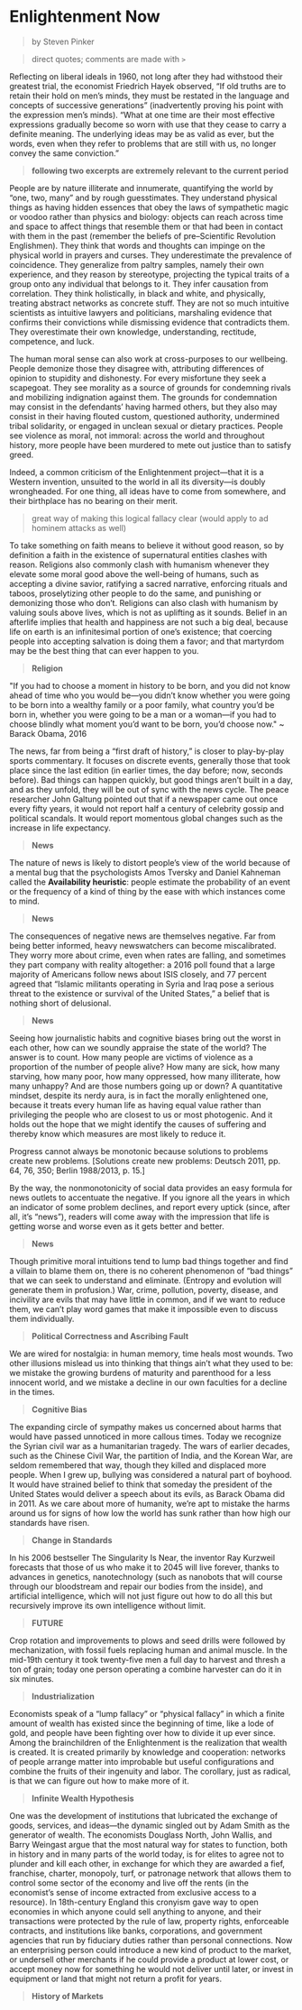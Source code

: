 # Enlightenment Now
> by Steven Pinker

> direct quotes; comments are made with `>`

Reflecting on liberal ideals in 1960, not long after they had withstood their greatest trial, the economist Friedrich Hayek observed, “If old truths are to retain their hold on men’s minds, they must be restated in the language and concepts of successive generations” (inadvertently proving his point with the expression men’s minds). “What at one time are their most effective expressions gradually become so worn with use that they cease to carry a definite meaning. The underlying ideas may be as valid as ever, but the words, even when they refer to problems that are still with us, no longer convey the same conviction.”

> **following two excerpts are extremely relevant to the current period**

People are by nature illiterate and innumerate, quantifying the world by “one, two, many” and by rough guesstimates. They understand physical things as having hidden essences that obey the laws of sympathetic magic or voodoo rather than physics and biology: objects can reach across time and space to affect things that resemble them or that had been in contact with them in the past (remember the beliefs of pre–Scientific Revolution Englishmen). They think that words and thoughts can impinge on the physical world in prayers and curses. They underestimate the prevalence of coincidence. They generalize from paltry samples, namely their own experience, and they reason by stereotype, projecting the typical traits of a group onto any individual that belongs to it. They infer causation from correlation. They think holistically, in black and white, and physically, treating abstract networks as concrete stuff. They are not so much intuitive scientists as intuitive lawyers and politicians, marshaling evidence that confirms their convictions while dismissing evidence that contradicts them. They overestimate their own knowledge, understanding, rectitude, competence, and luck.

The human moral sense can also work at cross-purposes to our wellbeing. People demonize those they disagree with, attributing differences of opinion to stupidity and dishonesty. For every misfortune they seek a scapegoat. They see morality as a source of grounds for condemning rivals and mobilizing indignation against them. The grounds for condemnation may consist in the defendants’ having harmed others, but they also may consist in their having flouted custom, questioned authority, undermined tribal solidarity, or engaged in unclean sexual or dietary practices. People see violence as moral, not immoral: across the world and throughout history, more people have been murdered to mete out justice than to satisfy greed.

Indeed, a common criticism of the Enlightenment project—that it is a Western invention, unsuited to the world in all its diversity—is doubly wrongheaded. For one thing, all ideas have to come from somewhere, and their birthplace has no bearing on their merit. 
> great way of making this logical fallacy clear (would apply to ad hominem attacks as well)

To take something on faith means to believe it without good reason, so by definition a faith in the existence of supernatural entities clashes with reason. Religions also commonly clash with humanism whenever they elevate some moral good above the well-being of humans, such as accepting a divine savior, ratifying a sacred narrative, enforcing rituals and taboos, proselytizing other people to do the same, and punishing or demonizing those who don’t. Religions can also clash with humanism by valuing souls above lives, which is not as uplifting as it sounds. Belief in an afterlife implies that health and happiness are not such a big deal, because life on earth is an infinitesimal portion of one’s existence; that coercing people into accepting salvation is doing them a favor; and that martyrdom may be the best thing that can ever happen to you.
> **Religion**

"If you had to choose a moment in history to be born, and you did not know ahead of time who you would be—you didn’t know whether you were going to be born into a wealthy family or a poor family, what country you’d be born in, whether you were going to be a man or a woman—if you had to choose blindly what moment you’d want to be born, you’d choose now."  ~ Barack Obama, 2016

The news, far from being a “first draft of history,” is closer to play-by-play sports commentary. It focuses on discrete events, generally those that took place since the last edition (in earlier times, the day before; now, seconds before). Bad things can happen quickly, but good things aren’t built in a day, and as they unfold, they will be out of sync with the news cycle. The peace researcher John Galtung pointed out that if a newspaper came out once every fifty years, it would not report half a century of celebrity gossip and political scandals. It would report momentous global changes such as the increase in life expectancy.
> **News**

The nature of news is likely to distort people’s view of the world because of a mental bug that the psychologists Amos Tversky and Daniel Kahneman called the **Availability heuristic**: people estimate the probability of an event or the frequency of a kind of thing by the ease with which instances come to mind.
> **News**

The consequences of negative news are themselves negative. Far from being better informed, heavy newswatchers can become miscalibrated. They worry more about crime, even when rates are falling, and sometimes they part company with reality altogether: a 2016 poll found that a large majority of Americans follow news about ISIS closely, and 77 percent agreed that “Islamic militants operating in Syria and Iraq pose a serious threat to the existence or survival of the United States,” a belief that is nothing short of delusional.
> **News**

Seeing how journalistic habits and cognitive biases bring out the worst in each other, how can we soundly appraise the state of the world? The answer is to count. How many people are victims of violence as a proportion of the number of people alive? How many are sick, how many starving, how many poor, how many oppressed, how many illiterate, how many unhappy? And are those numbers going up or down? A quantitative mindset, despite its nerdy aura, is in fact the morally enlightened one, because it treats every human life as having equal value rather than privileging the people who are closest to us or most photogenic. And it holds out the hope that we might identify the causes of suffering and thereby know which measures are most likely to reduce it.

Progress cannot always be monotonic because solutions to problems create new problems. [Solutions create new problems: Deutsch 2011, pp. 64, 76, 350; Berlin 1988/2013, p. 15.]

By the way, the nonmonotonicity of social data provides an easy formula for news outlets to accentuate the negative. If you ignore all the years in which an indicator of some problem declines, and report every uptick (since, after all, it’s “news”), readers will come away with the impression that life is getting worse and worse even as it gets better and better.
> **News**

Though primitive moral intuitions tend to lump bad things together and find a villain to blame them on, there is no coherent phenomenon of “bad things” that we can seek to understand and eliminate. (Entropy and evolution will generate them in profusion.) War, crime, pollution, poverty, disease, and incivility are evils that may have little in common, and if we want to reduce them, we can’t play word games that make it impossible even to discuss them individually.
> **Political Correctness and Ascribing Fault**

We are wired for nostalgia: in human memory, time heals most wounds. Two other illusions mislead us into thinking that things ain’t what they used to be: we mistake the growing burdens of maturity and parenthood for a less innocent world, and we mistake a decline in our own faculties for a decline in the times.
> **Cognitive Bias**

The expanding circle of sympathy makes us concerned about harms that would have passed unnoticed in more callous times. Today we recognize the Syrian civil war as a humanitarian tragedy. The wars of earlier decades, such as the Chinese Civil War, the partition of India, and the Korean War, are seldom remembered that way, though they killed and displaced more people. When I grew up, bullying was considered a natural part of boyhood. It would have strained belief to think that someday the president of the United States would deliver a speech about its evils, as Barack Obama did in 2011. As we care about more of humanity, we’re apt to mistake the harms around us for signs of how low the world has sunk rather than how high our standards have risen.
> **Change in Standards**

In his 2006 bestseller The Singularity Is Near, the inventor Ray Kurzweil forecasts that those of us who make it to 2045 will live forever, thanks to advances in genetics, nanotechnology (such as nanobots that will course through our bloodstream and repair our bodies from the inside), and artificial intelligence, which will not just figure out how to do all this but recursively improve its own intelligence without limit.
> **FUTURE**

Crop rotation and improvements to plows and seed drills were followed by mechanization, with fossil fuels replacing human and animal muscle. In the mid-19th century it took twenty-five men a full day to harvest and thresh a ton of grain; today one person operating a combine harvester can do it in six minutes.
> **Industrialization**

Economists speak of a “lump fallacy” or “physical fallacy” in which a finite amount of wealth has existed since the beginning of time, like a lode of gold, and people have been fighting over how to divide it up ever since. Among the brainchildren of the Enlightenment is the realization that wealth is created.  It is created primarily by knowledge and cooperation: networks of people arrange matter into improbable but useful configurations and combine the fruits of their ingenuity and labor. The corollary, just as radical, is that we can figure out how to make more of it.
> **Infinite Wealth Hypothesis**

One was the development of institutions that lubricated the exchange of goods, services, and ideas—the dynamic singled out by Adam Smith as the generator of wealth. The economists Douglass North, John Wallis, and Barry Weingast argue that the most natural way for states to function, both in history and in many parts of the world today, is for elites to agree not to plunder and kill each other, in exchange for which they are awarded a fief, franchise, charter, monopoly, turf, or patronage network that allows them to control some sector of the economy and live off the rents (in the economist’s sense of income extracted from exclusive access to a resource). In 18th-century England this cronyism gave way to open economies in which anyone could sell anything to anyone, and their transactions were protected by the rule of law, property rights, enforceable contracts, and institutions like banks, corporations, and government agencies that run by fiduciary duties rather than personal connections. Now an enterprising person could introduce a new kind of product to the market, or undersell other merchants if he could provide a product at lower cost, or accept money now for something he would not deliver until later, or invest in equipment or land that might not return a profit for years. 
> **History of Markets**